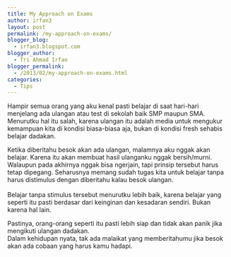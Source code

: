 ```yaml
---
title: My Approach on Exams
author: irfan3
layout: post
permalink: /my-approach-on-exams/
blogger_blog:
  - irfan3.blogspot.com
blogger_author:
  - Tri Ahmad Irfan
blogger_permalink:
  - /2013/02/my-approach-on-exams.html
categories:
  - Tips
---
```

Hampir semua orang yang aku kenal pasti belajar di saat hari-hari menjelang ada ulangan atau test di sekolah baik SMP maupun SMA. Menurutku hal itu salah, karena ulangan itu adalah media untuk mengukur kemampuan kita di kondisi biasa-biasa aja, bukan di kondisi fresh sehabis belajar dadakan.

Ketika diberitahu besok akan ada ulangan, malamnya aku nggak akan belajar. Karena itu akan membuat hasil ulanganku nggak bersih/murni. Walaupun pada akhirnya nggak bisa ngerjain, tapi prinsip tersebut harus tetap dipegang. Seharusnya memang sudah tugas kita untuk belajar tanpa harus distimulus dengan diberitahu kalau besok ulangan.   
<a name="more"></a>  
Belajar tanpa stimulus tersebut menurutku lebih baik, karena belajar yang seperti itu pasti berdasar dari keinginan dan kesadaran sendiri. Bukan karena hal lain.

Pastinya, orang-orang seperti itu pasti lebih siap dan tidak akan panik jika mengikuti ulangan dadakan.  
Dalam kehidupan nyata, tak ada malaikat yang memberitahumu jika besok akan ada cobaan yang harus kamu hadapi.